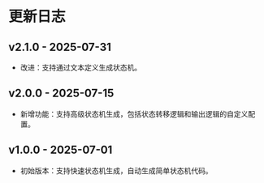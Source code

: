 # 更新日志

## v2.1.0 - 2025-07-31
- 改进：支持通过文本定义生成状态机。


## v2.0.0 - 2025-07-15
- 新增功能：支持高级状态机生成，包括状态转移逻辑和输出逻辑的自定义配置。

## v1.0.0 - 2025-07-01
- 初始版本：支持快速状态机生成，自动生成简单状态机代码。